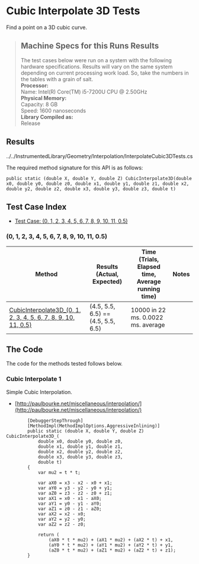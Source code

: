 # Cubic Interpolate 3D Tests

Find a point on a 3D cubic curve.

> ## Machine Specs for this Runs Results
> The test cases below were run on a system with the following hardware specifications. Results will vary on the same system depending on current processing work load. So, take the numbers in the tables with a grain of salt.  
> **Processor:**  
> Name: Intel(R) Core(TM) i5-7200U CPU @ 2.50GHz  
  > **Physical Memory:**  
> Capacity: 8 GB  
> Speed: 1600 nanoseconds  
  > **Library Compiled as:**  
> Release  

## Results

../../InstrumentedLibrary/Geometry/Interpolation/InterpolateCubic3DTests.cs

The required method signature for this API is as follows:

```CSharp
public static (double X, double Y, double Z) CubicInterpolate3D(double x0, double y0, double z0, double x1, double y1, double z1, double x2, double y2, double z2, double x3, double y3, double z3, double t)
```

## Test Case Index

- [Test Case: (0, 1, 2, 3, 4, 5, 6, 7, 8, 9, 10, 11, 0.5)](#0,-1,-2,-3,-4,-5,-6,-7,-8,-9,-10,-11,-0.5)

### (0, 1, 2, 3, 4, 5, 6, 7, 8, 9, 10, 11, 0.5)

| Method | Results (Actual, Expected) | Time (Trials, Elapsed time, Average running time) | Notes |
|---|---|---|---|
| [CubicInterpolate3D_(0, 1, 2, 3, 4, 5, 6, 7, 8, 9, 10, 11, 0.5)](#Cubic-Interpolate-1) | (4.5, 5.5, 6.5) == (4.5, 5.5, 6.5) | 10000 in 22 ms. 0.0022 ms. average |  |

## The Code

The code for the methods tested follows below.

### Cubic Interpolate 1

Simple Cubic Interpolation.  
- [http://paulbourke.net/miscellaneous/interpolation/](http://paulbourke.net/miscellaneous/interpolation/)

```CSharp
        [DebuggerStepThrough]
        [MethodImpl(MethodImplOptions.AggressiveInlining)]
        public static (double X, double Y, double Z) CubicInterpolate3D_(
            double x0, double y0, double z0,
            double x1, double y1, double z1,
            double x2, double y2, double z2,
            double x3, double y3, double z3,
            double t)
        {
            var mu2 = t * t;

            var aX0 = x3 - x2 - x0 + x1;
            var aY0 = y3 - y2 - y0 + y1;
            var aZ0 = z3 - z2 - z0 + z1;
            var aX1 = x0 - x1 - aX0;
            var aY1 = y0 - y1 - aY0;
            var aZ1 = z0 - z1 - aZ0;
            var aX2 = x2 - x0;
            var aY2 = y2 - y0;
            var aZ2 = z2 - z0;

            return (
                (aX0 * t * mu2) + (aX1 * mu2) + (aX2 * t) + x1,
                (aY0 * t * mu2) + (aY1 * mu2) + (aY2 * t) + y1,
                (aZ0 * t * mu2) + (aZ1 * mu2) + (aZ2 * t) + z1);
        }
```

